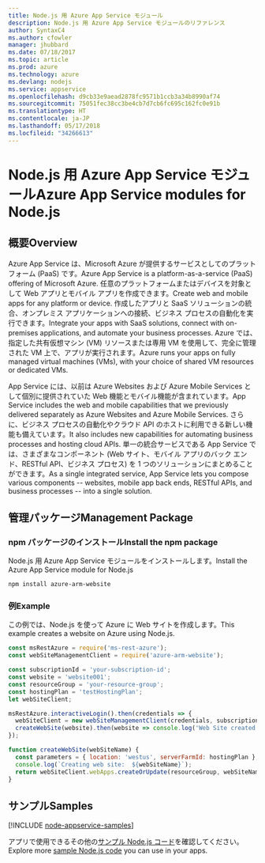 ```yaml
---
title: Node.js 用 Azure App Service モジュール
description: Node.js 用 Azure App Service モジュールのリファレンス
author: SyntaxC4
ms.author: cfowler
manager: jhubbard
ms.date: 07/18/2017
ms.topic: article
ms.prod: azure
ms.technology: azure
ms.devlang: nodejs
ms.service: appservice
ms.openlocfilehash: d9cb33e9aead2878fc9571b1ccb3a34b8990af74
ms.sourcegitcommit: 75051fec38cc3be4cb7d7cb6fc695c162fc0e91b
ms.translationtype: HT
ms.contentlocale: ja-JP
ms.lasthandoff: 05/17/2018
ms.locfileid: "34266613"
---
```

# <a name="azure-app-service-modules-for-nodejs"></a><span data-ttu-id="ecc4b-103">Node.js 用 Azure App Service モジュール</span><span class="sxs-lookup"><span data-stu-id="ecc4b-103">Azure App Service modules for Node.js</span></span>

## <a name="overview"></a><span data-ttu-id="ecc4b-104">概要</span><span class="sxs-lookup"><span data-stu-id="ecc4b-104">Overview</span></span>

<span data-ttu-id="ecc4b-105">Azure App Service は、Microsoft Azure が提供するサービスとしてのプラットフォーム (PaaS) です。</span><span class="sxs-lookup"><span data-stu-id="ecc4b-105">Azure App Service is a platform-as-a-service (PaaS) offering of Microsoft Azure.</span></span> <span data-ttu-id="ecc4b-106">任意のプラットフォームまたはデバイスを対象として Web アプリとモバイル アプリを作成できます。</span><span class="sxs-lookup"><span data-stu-id="ecc4b-106">Create web and mobile apps for any platform or device.</span></span> <span data-ttu-id="ecc4b-107">作成したアプリと SaaS ソリューションの統合、オンプレミス アプリケーションへの接続、ビジネス プロセスの自動化を実行できます。</span><span class="sxs-lookup"><span data-stu-id="ecc4b-107">Integrate your apps with SaaS solutions, connect with on-premises applications, and automate your business processes.</span></span> <span data-ttu-id="ecc4b-108">Azure では、指定した共有仮想マシン (VM) リソースまたは専用 VM を使用して、完全に管理された VM 上で、アプリが実行されます。</span><span class="sxs-lookup"><span data-stu-id="ecc4b-108">Azure runs your apps on fully managed virtual machines (VMs), with your choice of shared VM resources or dedicated VMs.</span></span>

<span data-ttu-id="ecc4b-109">App Service には、以前は Azure Websites および Azure Mobile Services として個別に提供されていた Web 機能とモバイル機能が含まれています。</span><span class="sxs-lookup"><span data-stu-id="ecc4b-109">App Service includes the web and mobile capabilities that we previously delivered separately as Azure Websites and Azure Mobile Services.</span></span> <span data-ttu-id="ecc4b-110">さらに、ビジネス プロセスの自動化やクラウド API のホストに利用できる新しい機能も備えています。</span><span class="sxs-lookup"><span data-stu-id="ecc4b-110">It also includes new capabilities for automating business processes and hosting cloud APIs.</span></span> <span data-ttu-id="ecc4b-111">単一の統合サービスである App Service では、さまざまなコンポーネント (Web サイト、モバイル アプリのバック エンド、RESTful API、ビジネス プロセス) を 1 つのソリューションにまとめることができます。</span><span class="sxs-lookup"><span data-stu-id="ecc4b-111">As a single integrated service, App Service lets you compose various components -- websites, mobile app back ends, RESTful APIs, and business processes -- into a single solution.</span></span>

## <a name="management-package"></a><span data-ttu-id="ecc4b-112">管理パッケージ</span><span class="sxs-lookup"><span data-stu-id="ecc4b-112">Management Package</span></span>

### <a name="install-the-npm-package"></a><span data-ttu-id="ecc4b-113">npm パッケージのインストール</span><span class="sxs-lookup"><span data-stu-id="ecc4b-113">Install the npm package</span></span>

<span data-ttu-id="ecc4b-114">Node.js 用 Azure App Service モジュールをインストールします。</span><span class="sxs-lookup"><span data-stu-id="ecc4b-114">Install the Azure App Service module for Node.js</span></span>

```bash
npm install azure-arm-website
```

### <a name="example"></a><span data-ttu-id="ecc4b-115">例</span><span class="sxs-lookup"><span data-stu-id="ecc4b-115">Example</span></span>

<span data-ttu-id="ecc4b-116">この例では、Node.js を使って Azure に Web サイトを作成します。</span><span class="sxs-lookup"><span data-stu-id="ecc4b-116">This example creates a website on Azure using Node.js.</span></span>

```javascript
const msRestAzure = require('ms-rest-azure');
const webSiteManagementClient = require('azure-arm-website');

const subscriptionId = 'your-subscription-id';
const website = 'website001';
const resourceGroup = 'your-resource-group';
const hostingPlan = 'testHostingPlan';
let webSiteClient;

msRestAzure.interactiveLogin().then(credentials => {
  webSiteClient = new webSiteManagementClient(credentials, subscriptionId);
  createWebSite(website).then(website => console.log('Web Site created successfully', website));
});

function createWebSite(webSiteName) {
  const parameters = { location: 'westus', serverFarmId: hostingPlan };
  console.log(`Creating web site:  ${webSiteName}`);
  return webSiteClient.webApps.createOrUpdate(resourceGroup, webSiteName, parameters, null);
}
```

## <a name="samples"></a><span data-ttu-id="ecc4b-117">サンプル</span><span class="sxs-lookup"><span data-stu-id="ecc4b-117">Samples</span></span>

[!INCLUDE [node-appservice-samples](../docs-ref-conceptual/includes/appservice-samples.md)]

<span data-ttu-id="ecc4b-118">アプリで使用できるその他の[サンプル Node.js コード](https://azure.microsoft.com/resources/samples/?platform=nodejs)を確認してください。</span><span class="sxs-lookup"><span data-stu-id="ecc4b-118">Explore more [sample Node.js code](https://azure.microsoft.com/resources/samples/?platform=nodejs) you can use in your apps.</span></span>
